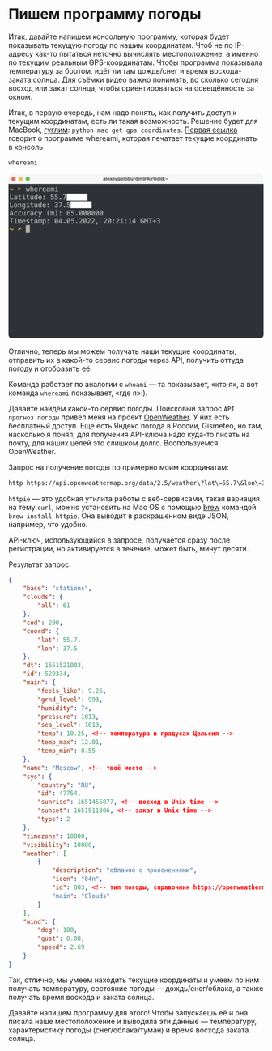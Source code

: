 # Пишем программу погоды

Итак, давайте напишем консольную программу, которая будет показывать текущую погоду по нашим координатам. Чтоб не по IP-адресу как-то пытаться неточно вычислять местоположение, а именно по текущим реальным GPS-координатам. Чтобы программа показывала температуру за бортом, идёт ли там дождь/снег и время восхода-заката солнца. Для съёмки видео важно понимать, во сколько сегодня восход или закат солнца, чтобы ориентироваться на освещённость за окном.

Итак, в первую очередь, нам надо понять, как получить доступ к текущим координатам, есть ли такая возможность. Решение будет для MacBook, [гуглим](https://www.google.com/search?q=python+mac+get+gps+coordinates): `python mac get gps coordinates`. [Первая ссылка](https://stackoverflow.com/questions/42831672/python-get-gps-location-on-macos) говорит о программе whereami, которая печатает текущие координаты в консоль

```bash
whereami
```

![](../images/whereami_screenshot.png)

Отлично, теперь мы можем получать наши текущие координаты, отправить их в какой-то сервис погоды через API, получить оттуда погоду и отобразить её.

Команда работает по аналогии с `whoami` — та показывает, «кто я», а вот команда `whereami` показывает, «где я»:).

Давайте найдём какой-то сервис погоды. Поисковый запрос `API прогноз погоды` привёл меня на проект [OpenWeather](https://home.openweathermap.org/). У них есть бесплатный доступ. Еще есть Яндекс погода в России, Gismeteo, но там, насколько я понял, для получения API-ключа надо куда-то писать на почту, для наших целей это слишком долго. Воспользуемся OpenWeather.

Запрос на получение погоды по примерно моим координатам:

```bash
http https://api.openweathermap.org/data/2.5/weather\?lat\=55.7\&lon\=37.5\&appid\=7549b3ff11a7b2f3cd25b56d21c83c6a\&lang\=ru\&units\=metric
```

`httpie` — это удобная утилита работы с веб-сервисами, такая вариация на тему `curl`, можно установить на Mac OS с помощью [brew](https://brew.sh/index_ru) командой `brew install httpie`. Она выводит в раскрашенном виде JSON, например, что удобно.

API-ключ, использующийся в запросе, получается сразу после регистрации, но активируется в течение, может быть, минут десяти.

Результат запрос:

```json
{
    "base": "stations",
    "clouds": {
        "all": 61
    },
    "cod": 200,
    "coord": {
        "lat": 55.7,
        "lon": 37.5
    },
    "dt": 1651521003,
    "id": 529334,
    "main": {
        "feels_like": 9.26,
        "grnd_level": 993,
        "humidity": 74,
        "pressure": 1013,
        "sea_level": 1013,
        "temp": 10.25, <!-- температура в градусах Цельсия -->
        "temp_max": 12.01,
        "temp_min": 8.55
    },
    "name": "Moscow", <!-- твоё место -->
    "sys": {
        "country": "RU",
        "id": 47754,
        "sunrise": 1651455877, <!-- восход в Unix time -->
        "sunset": 1651511306, <!-- закат в Unix time -->
        "type": 2
    },
    "timezone": 10800,
    "visibility": 10000,
    "weather": [
        {
            "description": "облачно с прояснениями",
            "icon": "04n",
            "id": 803, <!-- тип погоды, справочник https://openweathermap.org/weather-conditions#Weather-Condition-Codes-2 -->
            "main": "Clouds"
        }
    ],
    "wind": {
        "deg": 180,
        "gust": 8.08,
        "speed": 2.69
    }
}
```

Так, отлично, мы умеем находить текущие координаты и умеем по ним получать температуру, состояние погоды — дождь/снег/облака, а также получать время восхода и заката солнца.

Давайте напишем программу для этого! Чтобы запускаешь её и она писала наше местоположение и выводила эти данные — температуру, характеристику погоды (снег/облака/туман) и время восхода заката солнца.
